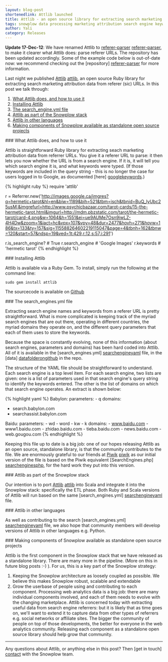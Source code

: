 ```yaml
---
layout: blog-post
shortenedlink: Attlib launched
title: Attlib - an open source library for extracting search marketing attribution data from referrer URLs
tags: snowplow data processing marketing attribution search engine keywords
author: Yali
category: Releases
---
```


**Update 17-Dec-12**: We have renamed Attlib to [referer-parser] [referer-parser], to make it clearer what Attlib does: parse referer URLs. The repository has been updated accordingly. Some of the example code below is out-of-date now: we recommend checking out the [repository] [referer-parser] for more information.

Last night we published [Attlib] [attlib], an open source Ruby library for extracting search marketing attribution data from referer (sic) URLs. In this post we talk through:

1. [What Attlib does, and how to use it](#what_attlib_does)
2. [Installing Attlib](#install)
3. [The search_engine.yml file](#search_engine_yaml)
4. [Attlib as part of the Snowplow stack](#snowplow_stack)
5. [Attlib in other languages](#other_languages)
6. [Making components of Snowplow available as standalone open source projects](#snowplow_components_as_standalone_projects)

<a name="what_attlib_does" />
### What Attlib does, and how to use it

Attlib is straightforward Ruby library for extracting seach marketing attribution data from referrer URLs. You give it a referer URL to parse: it then lets you now whether the URL is from a search engine. If it is, it will tell you which search engine it is, and what keywords were typed. (If those keywords are included in the query string - this is no longer the case for users logged in to Google, as documented [here] [googlekeywords].)

{% highlight ruby %}
require 'attlib'

r = Referrer.new('http://images.google.ca/imgres?q=hermetic+tarot&hl=en&biw=1189&bih=521&tbm=isch&tbnid=BuQ_IyUbc25usM:&imgrefurl=http://www.psychicbazaar.com/tarot-cards/15-the-hermetic-tarot.html&imgurl=http://mdm.pbzstatic.com/tarot/the-hermetic-tarot/card-4.png&w=1064&h=1551&ei=ue9AUMe7Osn9iwLZ-4H4Dw&zoom=1&iact=hc&vpx=107&vpy=48&dur=2477&hovh=271&hovw=186&tx=133&ty=157&sig=115588264602219115047&page=4&tbnh=162&tbnw=120&start=57&ndsp=19&ved=1t:429,r:12,s:57,i:291')

r.is_search_engine? # True
r.search_engine # 'Google Images'
r.keywords 	# 'hermetic tarot'
{% endhighlight %}

<a name="install" />
### Installing Attlib

Attlib is available via a Ruby Gem. To install, simply run the following at the command line:

	sudo gem install attlib

The sourcecode is available on [Github][attlibrepo]

<a name="search_engine_yaml" />
### The search_engines.yml file

Extracting search engine names and keywords from a referer URL is pretty straightforward. What is more complicated is keeping track of the myriad search engines that are out there, operating in different countries, the myriad domains they operate on, and the different query parameters that each of them uses to store the keywords.

Because the space is constantly evolving, none of this information (about search engines, parameters and domains) has been hard coded into Attlib. All of it is available in the [search_engines.yml] [searchengineyaml] file, in the [data] [datafolderongithub] in the repo.
<!--more-->

The structure of the YAML file should be straightforward to understand. Each search engine is a top level item. For each search engine, two lists are given: one is a list of parameters used in that search engine's query string to identify the keywords entered. The other is the list of domains on which that search engine operates. An extract is shown below:

{% highlight yaml %}
Babylon:
  parameters: 
    - q
  domains: 
   - search.babylon.com
   - searchassist.babylon.com

Baidu:
  parameters: 
    - wd
    - word
    - kw
    - k
  domains:
    - www.baidu.com
    - www1.baidu.com
    - zhidao.baidu.com
    - tieba.baidu.com
    - news.baidu.com
    - web.gougou.com
{% endhighlight %}

Keeping this file up to date is a big job: one of our hopes releasing Attlib as an open source, standalone library, is that the community contributes to the file. We are enormously grateful to our friends at [Piwik] [piwik] as our initial version of the file is based on the Piwik equivalent [SearchEngines.php] [searchenginesphp], for the hard work they put into this version.

<a name="snowplow_stack" />
### Attlib as part of the Snowplow stack

Our intention is to port [Attlib] [attlib] into Scala and integrate it into the Snowplow stack: specifically the ETL phase. Both Ruby and Scala versions of Attlib will run based on the same [search_engines.yml] [searchengineyaml] file.

<a name="other_languages" />
### Attlib in other languages

As well as contributing to the search [search_engines.yml] [searchengineyaml] file, we also hope that community members will develop versions of Attlib in other languages e.g. Python.

<a name="snowplow_components_as_standalone_projects" />
### Making components of Snowplow available as standalone open source projects

Attlib is the first component in the Snowplow stack that we have released as a standalone library. There are many more in the pipeline. (More on this in future blog posts :-) ). For us, this is a key part of the Snowplow strategy:

1. Keeping the Snowplow architecture as loosely coupled as possible. We believe this makes Snowplow robust, scalable and extendable
2. Grow the userbase of people using and contributing to each component. Processing web analytics data is a big job: there are many individual components involved, and each of them needs to evolve with the changing marketplace. Attlib is concerned today with extracting useful data from search engine referrers: but it is likely that as time goes on, we'll want to extend it to capture data from other types of referrers e.g. social networks or affiliate sites. The bigger the community of people on top of those developments, the better for everyone in the web analytics community. Releasing each component as a standalone open source library should help grow that community.

--------------

Any questions about Attlib, or anything else in this post? Then [get in touch] [contact] with the Snowplow team.


[attlib]: https://github.com/snowplow/referer-parser
[referer-parser]: https://github.com/snowplow/referer-parser
[googlekeywords]: http://googlewebmastercentral.blogspot.co.uk/2011/10/accessing-search-query-data-for-your.html
[attlibrepo]: https://github.com/snowplow/referer-parser
[searchengineyaml]: https://github.com/snowplow/referer-parser/blob/master/search.yml
[datafolderongithub]: https://github.com/snowplow/attlib/tree/master
[piwik]: http://piwik.org/
[searchenginesphp]: https://github.com/piwik/piwik/blob/master/core/DataFiles/SearchEngines.php
[contact]: /contact/index.html